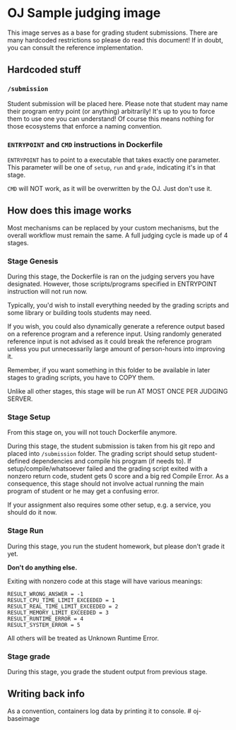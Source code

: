 # OJ Sample judging image

This image serves as a base for grading student submissions. 
There are many hardcoded restrictions so please do read this document! 
If in doubt, you can consult the reference implementation.

## Hardcoded stuff

### `/submission` 

Student submission will be placed here. 
Please note that student may name their program entry point (or anything) arbitrarily! 
It's up to you to force them to use one you can understand! 
Of course this means nothing for those ecosystems that enforce a naming convention.

### `ENTRYPOINT` and `CMD` instructions in Dockerfile

`ENTRYPOINT` has to point to a executable that takes exactly one parameter.
This parameter will be one of `setup`, `run` and `grade`, indicating it's in that stage.

`CMD` will NOT work, as it will be overwritten by the OJ. Just don't use it.

## How does this image works

Most mechanisms can be replaced by your custom mechanisms, but the overall workflow must remain the same. A full judging cycle is made up of 4 stages.

### Stage Genesis

During this stage, the Dockerfile is ran on the judging servers you have designated. 
However, those scripts/programs specified in ENTRYPOINT instruction will not run now.

Typically, you'd wish to install everything needed by the grading scripts and some library or building tools students may need. 

If you wish, you could also dynamically generate a reference output based on a reference program and a reference input. Using randomly generated reference input is not advised as it could break the reference program unless you put unnecessarily large amount of person-hours into improving it.

Remember, if you want something in this folder to be available in later stages to grading scripts, you have to COPY them.

Unlike all other stages, this stage will be run AT MOST ONCE PER JUDGING SERVER.

### Stage Setup

From this stage on, you will not touch Dockerfile anymore. 

During this stage, the student submission is taken from his git repo and placed into `/submission` folder.
The grading script should setup student-defined dependencies and compile his program (if needs to). 
If setup/compile/whatsoever failed and the grading script exited with a nonzero return code, student gets 0 score and a big red Compile Error. 
As a consequence, this stage should not involve actual running the main program of student or he may get a confusing error.

If your assignment also requires some other setup, e.g. a service, you should do it now.

### Stage Run
During this stage, you run the student homework, but please don't grade it yet. 

**Don't do anything else.**

Exiting with nonzero code at this stage will have various meanings:

    RESULT_WRONG_ANSWER = -1
    RESULT_CPU_TIME_LIMIT_EXCEEDED = 1
    RESULT_REAL_TIME_LIMIT_EXCEEDED = 2
    RESULT_MEMORY_LIMIT_EXCEEDED = 3
    RESULT_RUNTIME_ERROR = 4
    RESULT_SYSTEM_ERROR = 5

All others will be treated as Unknown Runtime Error.

### Stage grade
During this stage, you grade the student output from previous stage. 
## Writing back info

As a convention, containers log data by printing it to console. 
#   o j - b a s e i m a g e  
 